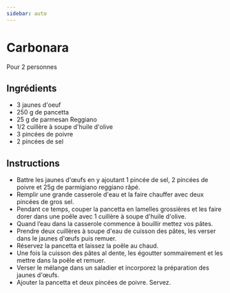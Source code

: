```yaml
---
sidebar: auto
---
```


# Carbonara

Pour 2 personnes

## Ingrédients

- 3 jaunes d'oeuf
- 250 g de pancetta
- 25 g de parmesan Reggiano
- 1/2 cuillère à soupe d'huile d'olive
- 3 pincées de poivre
- 2 pincées de sel

## Instructions

- Battre les jaunes d'œufs en y ajoutant 1 pincée de sel, 2 pincées de poivre et 25g de parmigiano reggiano râpé.
- Remplir une grande casserole d'eau et la faire chauffer avec deux pincées de gros sel.
- Pendant ce temps, couper la pancetta en lamelles grossières et les faire dorer dans une poêle avec 1 cuillère à soupe d'huile d'olive.
- Quand l’eau dans la casserole commence à bouillir mettez vos pâtes.
- Prendre deux cuillères à soupe d'eau de cuisson des pâtes, les verser dans le jaunes d'œufs puis remuer.
- Réservez la pancetta et laissez la poêle au chaud.
- Une fois la cuisson des pâtes al dente, les égoutter sommairement et les mettre dans la poêle et remuer.
- Verser le mélange dans un saladier et incorporez la préparation des jaunes d'œufs.
- Ajouter la pancetta et deux pincées de poivre. Servez.